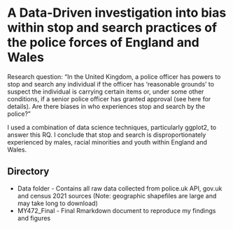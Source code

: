 # A Data-Driven investigation into bias within stop and search practices of the police forces of England and Wales
Research question: “In the United Kingdom, a police officer has powers to stop and search any individual if the officer has ‘reasonable grounds’ to suspect the individual is carrying certain items or, under some other conditions, if a senior police officer has granted approval (see here for details). Are there biases in who experiences stop and search by the police?”

I used a combination of data science techniques, particularly ggplot2, to answer this RQ. I conclude that stop and search is disproportionately experienced by males, racial minorities and youth within England and Wales. 

## Directory
- Data folder - Contains all raw data collected from police.uk API, gov.uk and census 2021 sources (Note: geographic shapefiles are large and may take long to download)
- MY472_Final - Final Rmarkdown document to reproduce my findings and figures
